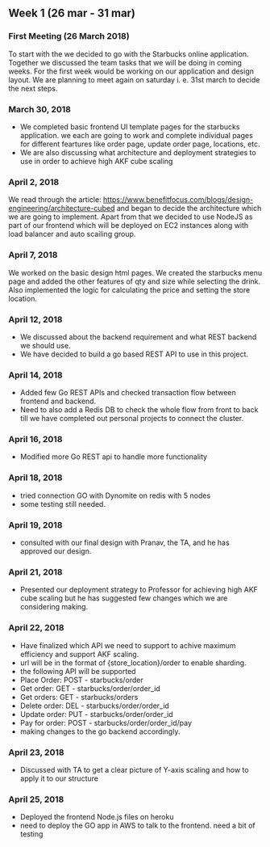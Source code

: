 
## Week 1 (26 mar - 31 mar)

### First Meeting (26 March 2018)

To start with the we decided to go with the Starbucks online application. Together we discussed the team tasks that we will be doing in coming weeks. For the first week would be working on our application and design layout. We are planning to meet again on saturday i. e. 31st march to decide the next steps.

### March 30, 2018
* We completed basic frontend UI template pages for the starbucks application. we each are going to work and complete individual pages for different feartures like order page, update order page, locations, etc.
* We are also discussing what architecture and deployment strategies to use in order to achieve high AKF cube scaling

### April 2, 2018
We read through the article: https://www.benefitfocus.com/blogs/design-engineering/architecture-cubed and began to decide the architecture which we are going to implement. Apart from that we decided to use NodeJS as part of our frontend which will be deployed on EC2 instances along with load balancer and auto scailing group.


### April 7, 2018
We worked on the basic design html pages. We created the starbucks menu page and added the other features of qty and size while selecting the drink. Also implemented the logic for calculating the price and setting the store location.

### April 12, 2018
* We discussed about the backend requirement and what REST backend we should use.
* We have decided to build a go based REST API to use in this project.


### April 14, 2018
* Added few Go REST APIs and checked transaction flow between frontend and backend.
* Need to also add a Redis DB to check the whole flow from front to back till we have completed out personal projects to connect the cluster.

### April 16, 2018
* Modified more Go REST api to handle more functionality

### April 18, 2018
* tried connection GO with Dynomite on redis with 5 nodes
* some testing still needed.

### April 19, 2018
* consulted with our final design with Pranav, the TA, and he has approved our design.

### April 21, 2018
* Presented our deployment strategy to Professor for achieving high AKF cube scaling but he has suggested few changes which we are considering making.

### April 22, 2018
* Have finalized which API we need to support to achive maximum efficiency and support AKF scaling.
* url will be in the format of {store_location}/order to enable sharding.
* the following API will be supported
* Place Order: 		POST	- 	starbucks/order
* Get order: 		GET 	- 	starbucks/order/order_id
* Get orders:		GET 	- 	starbucks/orders
* Delete order: 	DEL 	- 	starbucks/order/order_id
* Update order: 	PUT 	- 	starbucks/order/order_id
* Pay for order:	POST 	- 	starbucks/order/order_id/pay
* making changes to the go backend accordingly.

### April 23, 2018
* Discussed with TA to get a clear picture of Y-axis scaling and how to apply it to our structure

### April 25, 2018
* Deployed the frontend Node.js files on heroku
* need to deploy the GO app in AWS to talk to the frontend. need a bit of testing
